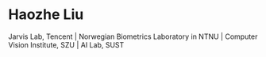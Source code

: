 # Haozhe Liu
Jarvis Lab, Tencent | Norwegian Biometrics Laboratory in NTNU | Computer Vision Institute, SZU | AI Lab, SUST
